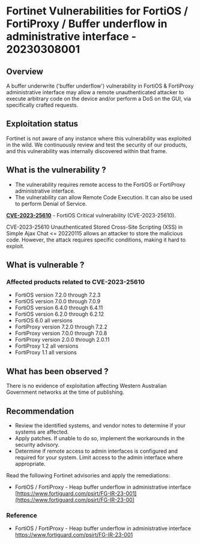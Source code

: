# Fortinet Vulnerabilities for FortiOS / FortiProxy / Buffer underflow in administrative interface - 20230308001

## Overview

A buffer underwrite ('buffer underflow') vulnerability in FortiOS & FortiProxy administrative interface may allow a remote unauthenticated attacker to execute arbitrary code on the device and/or perform a DoS on the GUI, via specifically crafted requests.

## Exploitation status

Fortinet is not aware of any instance where this vulnerability was exploited in the wild. We continuously review and test the security of our products, and this vulnerability was internally discovered within that frame.

## What is the vulnerability ?

- The vulnerability requires remote access to the FortiOS or FortiProxy administrative interface.
- The vulnerability can allow Remote Code Execution. It can also be used to perform Denial of Service.

**[CVE-2023-25610](https://cve.mitre.org/cgi-bin/cvename.cgi?name=2022-25610)** - FortiOS Critical vulnerability  (CVE-2023-25610).

CVE-2023-25610 Unauthenticated Stored Cross-Site Scripting (XSS) in Simple Ajax Chat <= 20220115 allows an attacker to store the malicious code. However, the attack requires specific conditions, making it hard to exploit.

## What is vulnerable ?

### Affected products related to **CVE-2023-25610**

- FortiOS version 7.2.0 through 7.2.3
- FortiOS version 7.0.0 through 7.0.9
- FortiOS version 6.4.0 through 6.4.11
- FortiOS version 6.2.0 through 6.2.12
- FortiOS 6.0 all versions
- FortiProxy version 7.2.0 through 7.2.2
- FortiProxy version 7.0.0 through 7.0.8
- FortiProxy version 2.0.0 through 2.0.11
- FortiProxy 1.2 all versions
- FortiProxy 1.1 all versions

## What has been observed ?

There is no evidence of exploitation affecting Western Australian Government networks at the time of publishing.

## Recommendation

- Review the identified systems, and vendor notes to determine if your systems are affected.
- Apply patches. If unable to do so, implement the workarounds in the security advisory.
- Determine if remote access to admin interfaces is configured and required for your system. Limit access to the admin interface where appropriate.

Read the following Fortinet advisories and apply the remediations:

- FortiOS / FortiProxy - Heap buffer underflow in administrative interface [https://www.fortiguard.com/psirt/FG-IR-23-001](https://www.fortiguard.com/psirt/FG-IR-23-00)

### Reference

- FortiOS / FortiProxy - Heap buffer underflow in administrative interface <https://www.fortiguard.com/psirt/FG-IR-23-001>
